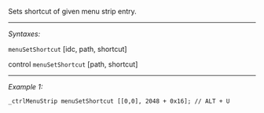 Sets shortcut of given menu strip entry.


---
*Syntaxes:*

`menuSetShortcut` [idc, path, shortcut]

control `menuSetShortcut` [path, shortcut]

---
*Example 1:*

```sqf
_ctrlMenuStrip menuSetShortcut [[0,0], 2048 + 0x16]; // ALT + U
```